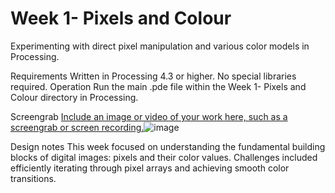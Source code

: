 # Week 1- Pixels and Colour
Experimenting with direct pixel manipulation and various color models in Processing.

Requirements
Written in Processing 4.3 or higher.
No special libraries required.
Operation
Run the main .pde file within the Week 1- Pixels and Colour directory in Processing.

Screengrab
[Include an image or video of your work here, such as a screengrab or screen recording.](https://github.com/oyeakinsulire/Processing/blob/main/Week%201-%20Pixels%20and%20Colour/Gradient/simple_screenshot_0157.png?raw=true)![image](https://github.com/user-attachments/assets/27801a65-ea0a-49f6-aae2-6f6e9a4d569d)


Design notes
This week focused on understanding the fundamental building blocks of digital images: pixels and their color values. Challenges included efficiently iterating through pixel arrays and achieving smooth color transitions.
